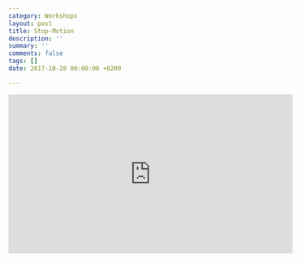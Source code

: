 ```yaml
---
category: Workshops
layout: post
title: Stop-Motion
description: ''
summary: ''
comments: false
tags: []
date: 2017-10-28 00:00:00 +0200

---
```

<iframe width="560" height="315" src="https://www.youtube.com/embed/G-E_u-pxlFM" frameborder="0" allow="accelerometer; autoplay; clipboard-write; encrypted-media; gyroscope; picture-in-picture" allowfullscreen></iframe>